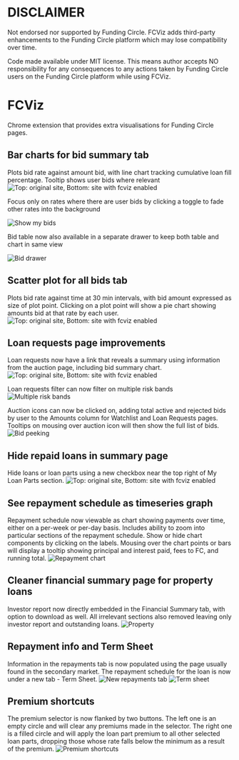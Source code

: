 # DISCLAIMER
Not endorsed nor supported by Funding Circle. FCViz adds third-party enhancements to the Funding Circle platform which may lose compatibility over time.

Code made available under MIT license.
This means author accepts NO responsibility for any consequences to any actions taken by Funding Circle users on the Funding Circle platform while using FCViz.

# FCViz
Chrome extension that provides extra visualisations for Funding Circle pages.

## Bar charts for bid summary tab
Plots bid rate against amount bid, with line chart tracking cumulative loan fill percentage.
Tooltip shows user bids where relevant
![Top: original site, Bottom: site with fcviz enabled](http://lonerifle.github.io/fcviz/fcviz.png)

Focus only on rates where there are user bids by clicking a toggle to fade other rates into the background

![Show my bids](http://lonerifle.github.io/fcviz/showmybids.png)

Bid table now also available in a separate drawer to keep both table and chart in same view

![Bid drawer](http://lonerifle.github.io/fcviz/bidtray.png)

## Scatter plot for all bids tab
Plots bid rate against time at 30 min intervals, with bid amount expressed as size of plot point.
Clicking on a plot point will show a pie chart showing amounts bid at that rate by each user.
![Top: original site, Bottom: site with fcviz enabled](http://lonerifle.github.io/fcviz/fcviz-all.png)

## Loan requests page improvements
Loan requests now have a link that reveals a summary using information from the auction page, including bid summary chart.
![Top: original site, Bottom: site with fcviz enabled](http://lonerifle.github.io/fcviz/fcviz-requests.png)

Loan requests filter can now filter on multiple risk bands
![Multiple risk bands](http://lonerifle.github.io/fcviz/multiband.png)

Auction icons can now be clicked on, adding total active and rejected bids by user to the Amounts column for Watchlist and Loan Requests pages.
Tooltips on mousing over auction icon will then show the full list of bids.
![Bid peeking](http://lonerifle.github.io/fcviz/bidpeek.png)

## Hide repaid loans in summary page
Hide loans or loan parts using a new checkbox near the top right of My Loan Parts section.
![Top: original site, Bottom: site with fcviz enabled](http://lonerifle.github.io/fcviz/fcviz-hiderepaid.png)

## See repayment schedule as timeseries graph
Repayment schedule now viewable as chart showing payments over time, either on a per-week or per-day basis. 
Includes ability to zoom into particular sections of the repayment schedule.
Show or hide chart components by clicking on the labels.
Mousing over the chart points or bars will display a tooltip showing principal and interest paid, fees to FC, 
and running total. 
![Repayment chart](http://lonerifle.github.io/fcviz/fcviz-repay.png)

## Cleaner financial summary page for property loans
Investor report now directly embedded in the Financial Summary tab, with option to download as well. 
All irrelevant sections also removed leaving only investor report and outstanding loans.
![Property](http://lonerifle.github.io/fcviz/property.png)

## Repayment info and Term Sheet
Information in the repayments tab is now populated using the page usually found in the secondary market.
The repayment schedule for the loan is now under a new tab - Term Sheet.
![New repayments tab](http://lonerifle.github.io/fcviz/newrepayments.png)
![Term sheet](http://lonerifle.github.io/fcviz/termsheet.png)

## Premium shortcuts
The premium selector is now flanked by two buttons.
The left one is an empty circle and will clear any premiums made in the selector. 
The right one is a filled circle and will apply the loan part premium to all other selected loan parts, dropping those whose rate falls below the minimum as a result of the premium.
![Premium shortcuts](http://lonerifle.github.io/fcviz/sell-my-loans.png)
